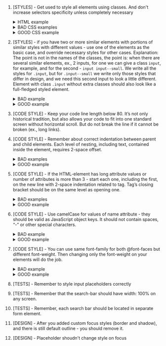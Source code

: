 1. [STYLES] - Get used to style all elements using classes. And don't increase selectors specificity unless completely
   necessary
   <details>
   <summary>HTML example</summary>
   ![css-classes-html-example-1](https://mate-academy.github.io/fe-program/css/checklists/css-classes/example-html-1.png)
   </details>
   <details>
   <summary>BAD CSS examples</summary>
   ![css-classes-bad-example-1](https://mate-academy.github.io/fe-program/css/checklists/css-classes/example-bad-1.png)
   ![css-classes-bad-example-2](https://mate-academy.github.io/fe-program/css/checklists/css-classes/example-bad-2.png)
   ![css-classes-bad-example-3](https://mate-academy.github.io/fe-program/css/checklists/css-classes/example-bad-3.png)
   </details>
   <details>
   <summary>GOOD CSS example</summary>
   ![css-classes-good-example-1](https://mate-academy.github.io/fe-program/css/checklists/css-classes/example-good-1.png)
   </details>

2. [STYLES] - if you have two or more similar elements with portions of similar styles with different values - use one
   of the elements as the basic case, and override necessary styles for other cases.
   Explanation: The point is not in the names of the classes, the point is: when there are several similar elements, ex., 2 inputs, for one we can give a class `input`, for example, and for the second - `input input--small`. We write all the styles for `.input`, but for `.input--small` we write only those styles that differ in design, and we need this second input to look a little different.
   Element with class `.input` without extra classes should also look like a full-fledged styled element.
   <details>
   <summary>BAD example</summary>
   ![css-variations-bad-example-html-1](https://mate-academy.github.io/fe-program/css/checklists/css-variations/example-bad-html-1.png)
   ![css-variations-bad-example-css-1](https://mate-academy.github.io/fe-program/css/checklists/css-variations/example-bad-css-1.png)
   </details>
   <details>
   <summary>GOOD example</summary>
   ![css-variations-good-example-html-1](https://mate-academy.github.io/fe-program/css/checklists/css-variations/example-good-html-1.png)
   ![css-variations-good-example-css-1](https://mate-academy.github.io/fe-program/css/checklists/css-variations/example-good-css-1.png)
   </details>

3. [CODE STYLE] - Keep your code line length below 80. It’s not only historical
   tradition, but also allows your code to fit into one standard screen without
   horizontal scroll. But do not break the line if it cannot be broken (ex., long links).

4. [CODE STYLE] - Remember about correct indentation between parent and child
   elements. Each level of nesting, including text, contained inside the element,
   requires 2-space offset.
   <details>
   <summary>BAD examples</summary>
   ![html-indentations-bad-example-1](https://mate-academy.github.io/fe-program/css/checklists/html-indentations/example-bad-1.png)
   </details>
   <details>
   <summary>GOOD example</summary>
   ![html-indentations-good-example-1](https://mate-academy.github.io/fe-program/css/checklists/html-indentations/example-good-1.png)
   </details>

5. [CODE STYLE] - If the HTML-element has long attribute values or number of
   attributes is more than 3 - start each one, including the first, on the new
   line with 2-space indentation related to tag. Tag’s closing bracket should be
   on the same level as opening one.
   <details>
   <summary>BAD examples</summary>
   ![html-attributes-bad-example-1](https://mate-academy.github.io/fe-program/css/checklists/html-attributes/example-bad-1.png)
   ![html-attributes-bad-example-2](https://mate-academy.github.io/fe-program/css/checklists/html-attributes/example-bad-2.png)
   ![html-attributes-bad-example-3](https://mate-academy.github.io/fe-program/css/checklists/html-attributes/example-bad-3.png)
   ![html-attributes-bad-example-4](https://mate-academy.github.io/fe-program/css/checklists/html-attributes/example-bad-4.png)
   </details>
   <details>
   <summary>GOOD example</summary>
   ![html-attributes-good-example-1](https://mate-academy.github.io/fe-program/css/checklists/html-attributes/example-good-1.png)
   </details>

6. [CODE STYLE] - Use camelCase for values of name attribute - they should be
   valid as JavaScript object keys. It should not contain spaces, “-” or other
   special characters.
   <details>
   <summary>BAD example</summary>
   ![html-name-attribute-bad-example-1](https://mate-academy.github.io/fe-program/css/checklists/html-name-attribute/example-bad-1.png)
   </details>
   <details>
   <summary>GOOD example</summary>
   ![html-name-attribute-good-example-1](https://mate-academy.github.io/fe-program/css/checklists/html-name-attribute/example-good-1.png)
   </details>

7. [CODE STYLE] - You can use same font-family for both @font-faces but
   different font-weight. Then changing only the font-weight on your elements will do the job.
   <details>
   <summary>BAD example</summary>
   <img width="310" alt="image" src="https://user-images.githubusercontent.com/90685701/166898320-9a7dc250-ec4f-4b86-aa4a-5ca8eec5ede2.png">
   </details>
   <details>
   <summary>GOOD example</summary>
   <img width="375" alt="image" src="https://user-images.githubusercontent.com/90685701/166899860-0738debe-3a64-42ff-bb3b-b0dd64b1a45b.png">
   </details>

8. [TESTS] - Remember to style input placeholders correctly

9. [TESTS] - Remember that the search-bar should have width: 100% on any screen.

10. [TESTS] - Remember, each search bar should be located in separate
    form element.

11. [DESIGN] - After you added custom focus styles (border and shadow),
    and there is still default outline - you should remove it.

12. [DESIGN] - Placeholder shoudn't change style on focus
